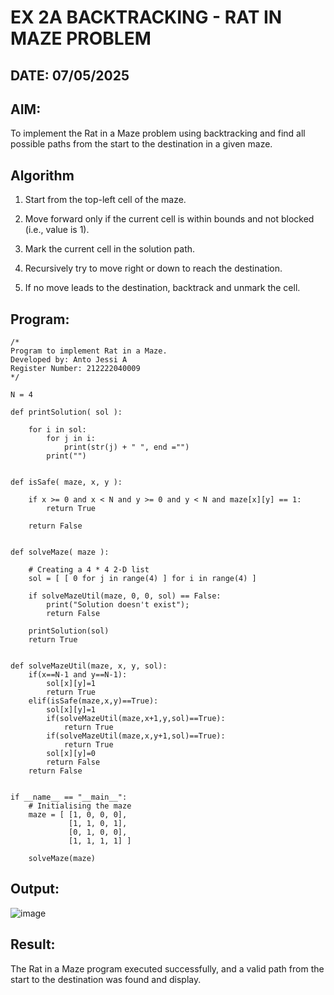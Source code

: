 # EX 2A BACKTRACKING - RAT IN MAZE PROBLEM
## DATE: 07/05/2025
## AIM:
To implement the Rat in a Maze problem using backtracking and find all possible paths from the start to the destination in a given maze.


## Algorithm
1. Start from the top-left cell of the maze.

2. Move forward only if the current cell is within bounds and not blocked (i.e., value is 1).

3. Mark the current cell in the solution path.

4. Recursively try to move right or down to reach the destination.

5. If no move leads to the destination, backtrack and unmark the cell.   

## Program:
```
/*
Program to implement Rat in a Maze.
Developed by: Anto Jessi A
Register Number: 212222040009
*/
```
```
N = 4
 
def printSolution( sol ):
     
    for i in sol:
        for j in i:
            print(str(j) + " ", end ="")
        print("")
 

def isSafe( maze, x, y ):
     
    if x >= 0 and x < N and y >= 0 and y < N and maze[x][y] == 1:
        return True
     
    return False
 

def solveMaze( maze ):
     
    # Creating a 4 * 4 2-D list
    sol = [ [ 0 for j in range(4) ] for i in range(4) ]
     
    if solveMazeUtil(maze, 0, 0, sol) == False:
        print("Solution doesn't exist");
        return False
     
    printSolution(sol)
    return True
     

def solveMazeUtil(maze, x, y, sol):
    if(x==N-1 and y==N-1):
        sol[x][y]=1
        return True
    elif(isSafe(maze,x,y)==True):
        sol[x][y]=1
        if(solveMazeUtil(maze,x+1,y,sol)==True):
            return True
        if(solveMazeUtil(maze,x,y+1,sol)==True):
            return True
        sol[x][y]=0
        return False
    return False


if __name__ == "__main__":
    # Initialising the maze
    maze = [ [1, 0, 0, 0],
             [1, 1, 0, 1],
             [0, 1, 0, 0],
             [1, 1, 1, 1] ]
              
    solveMaze(maze)
```

## Output:
![image](https://github.com/user-attachments/assets/02e4bb3e-5425-440f-8b9e-dc59311ee6e7)

## Result:
The Rat in a Maze program executed successfully, and a valid path from the start to the destination was found and display.
